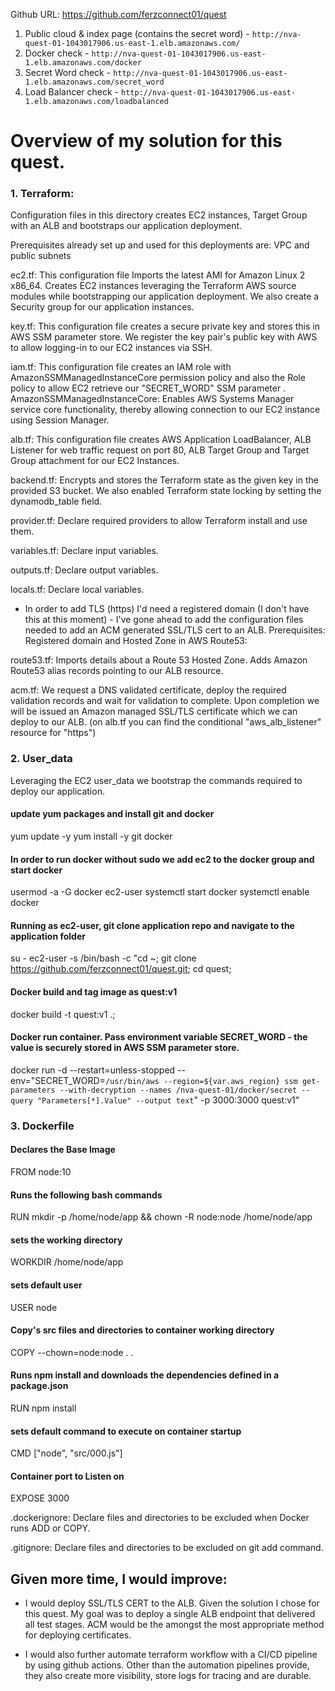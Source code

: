 Github URL: https://github.com/ferzconnect01/quest
1. Public cloud & index page (contains the secret word) -
`http://nva-quest-01-1043017906.us-east-1.elb.amazonaws.com/`
2. Docker check -
`http://nva-quest-01-1043017906.us-east-1.elb.amazonaws.com/docker`
3. Secret Word check -
`http://nva-quest-01-1043017906.us-east-1.elb.amazonaws.com/secret_word`
4. Load Balancer check  -
`http://nva-quest-01-1043017906.us-east-1.elb.amazonaws.com/loadbalanced`


# Overview of my solution for this quest.

### 1. Terraform:
Configuration files in this directory creates EC2 instances, Target Group with an ALB and bootstraps our application deployment.  

Prerequisites already set up and used for this deployments are:
VPC and public subnets

ec2.tf: This configuration file Imports the latest AMI for Amazon Linux 2 x86_64.
Creates EC2 instances leveraging the Terraform AWS source modules while bootstrapping our application deployment. We also create a Security group for our application instances.

key.tf: This configuration file creates a secure private key and stores this in AWS SSM parameter store.
We register the key pair's public key with AWS to allow logging-in to our EC2 instances via SSH.

iam.tf: This configuration file creates an IAM role with AmazonSSMManagedInstanceCore permission policy and also the Role policy to allow EC2 retrieve our "SECRET_WORD" SSM parameter .
AmazonSSMManagedInstanceCore: Enables AWS Systems Manager service core functionality, thereby allowing connection to our EC2 instance using Session Manager.

alb.tf: This configuration file creates AWS Application LoadBalancer, ALB Listener for web traffic request on port 80, ALB Target Group and Target Group attachment for our EC2 Instances.

backend.tf: Encrypts and stores the Terraform state as the given key in the provided S3 bucket. We also enabled Terraform state locking by setting the dynamodb_table field.

provider.tf: Declare required providers to allow Terraform install and use them.

variables.tf: Declare input variables.

outputs.tf: Declare output variables.

locals.tf: Declare local variables.

- In order to add TLS (https) I'd need a registered domain (I don't have this at this moment) - I've gone ahead to add the configuration files needed to add an ACM generated SSL/TLS cert to an ALB.
Prerequisites:
Registered domain and Hosted Zone in AWS Route53:

route53.tf: Imports details about a Route 53 Hosted Zone.
Adds Amazon Route53 alias records pointing to our ALB resource.

acm.tf: We request a DNS validated certificate, deploy the required validation records and wait for validation to complete. Upon completion we will be issued an Amazon managed SSL/TLS certificate which we can deploy to our ALB. (on alb.tf you can find the conditional "aws_alb_listener" resource for "https")

### 2. User_data
Leveraging the EC2 user_data we bootstrap the commands required to deploy our application.

#### update yum packages and install git and docker
yum update -y
yum install -y git docker

#### In order to run docker without sudo we add ec2 to the docker group and start docker
usermod -a -G docker ec2-user
systemctl start docker
systemctl enable docker

#### Running as ec2-user, git clone application repo and navigate to the application folder
su - ec2-user -s /bin/bash -c "cd ~;
git clone https://github.com/ferzconnect01/quest.git;
cd quest;

#### Docker build and tag image as quest:v1
docker build -t quest:v1 .;

#### Docker run container. Pass environment variable SECRET_WORD - the value is securely stored in AWS SSM parameter store.
docker run -d --restart=unless-stopped --env="SECRET_WORD=`/usr/bin/aws --region=${var.aws_region} ssm get-parameters --with-decryption --names /nva-quest-01/docker/secret --query "Parameters[*].Value" --output text`" -p 3000:3000 quest:v1"

### 3. Dockerfile
#### Declares the Base Image
FROM node:10

#### Runs the following bash commands
RUN mkdir -p /home/node/app && chown -R node:node /home/node/app

#### sets the working directory
WORKDIR /home/node/app

#### sets default user
USER node

#### Copy's src files and directories to container working directory
COPY --chown=node:node . .

#### Runs npm install and downloads the dependencies defined in a package.json
RUN npm install

#### sets default command to execute on container startup
CMD ["node", "src/000.js"]

#### Container port to Listen on
EXPOSE 3000

.dockerignore: Declare files and directories to be excluded when Docker runs ADD or COPY.

.gitignore: Declare files and directories to be excluded on git add command.

## Given more time, I would improve:
- I would deploy SSL/TLS CERT to the ALB. Given the solution I chose for this quest. My goal was to deploy a single ALB endpoint that delivered all test stages. ACM would be the amongst the most appropriate method for deploying certificates.

- I would also further automate terraform workflow with a CI/CD pipeline by using github actions. Other than the automation pipelines provide, they also create more visibility, store logs for tracing and are durable.
